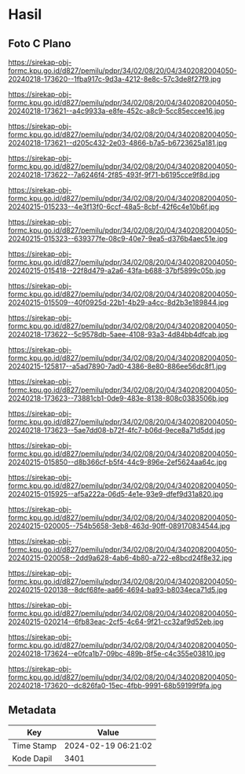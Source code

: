 # Hasil

## Foto C Plano

https://sirekap-obj-formc.kpu.go.id/d827/pemilu/pdpr/34/02/08/20/04/3402082004050-20240218-173620--1fba917c-9d3a-4212-8e8c-57c3de8f27f9.jpg

https://sirekap-obj-formc.kpu.go.id/d827/pemilu/pdpr/34/02/08/20/04/3402082004050-20240218-173621--a4c9933a-e8fe-452c-a8c9-5cc85eccee16.jpg

https://sirekap-obj-formc.kpu.go.id/d827/pemilu/pdpr/34/02/08/20/04/3402082004050-20240218-173621--d205c432-2e03-4866-b7a5-b6723625a181.jpg

https://sirekap-obj-formc.kpu.go.id/d827/pemilu/pdpr/34/02/08/20/04/3402082004050-20240218-173622--7a6246f4-2f85-493f-9f71-b6195cce9f8d.jpg

https://sirekap-obj-formc.kpu.go.id/d827/pemilu/pdpr/34/02/08/20/04/3402082004050-20240215-015233--4e3f13f0-6ccf-48a5-8cbf-42f6c4e10b6f.jpg

https://sirekap-obj-formc.kpu.go.id/d827/pemilu/pdpr/34/02/08/20/04/3402082004050-20240215-015323--639377fe-08c9-40e7-9ea5-d376b4aec51e.jpg

https://sirekap-obj-formc.kpu.go.id/d827/pemilu/pdpr/34/02/08/20/04/3402082004050-20240215-015418--22f8d479-a2a6-43fa-b688-37bf5899c05b.jpg

https://sirekap-obj-formc.kpu.go.id/d827/pemilu/pdpr/34/02/08/20/04/3402082004050-20240215-015509--40f0925d-22b1-4b29-a4cc-8d2b3e189844.jpg

https://sirekap-obj-formc.kpu.go.id/d827/pemilu/pdpr/34/02/08/20/04/3402082004050-20240218-173622--5c9578db-5aee-4108-93a3-4d84bb4dfcab.jpg

https://sirekap-obj-formc.kpu.go.id/d827/pemilu/pdpr/34/02/08/20/04/3402082004050-20240215-125817--a5ad7890-7ad0-4386-8e80-886ee56dc8f1.jpg

https://sirekap-obj-formc.kpu.go.id/d827/pemilu/pdpr/34/02/08/20/04/3402082004050-20240218-173623--73881cb1-0de9-483e-8138-808c0383506b.jpg

https://sirekap-obj-formc.kpu.go.id/d827/pemilu/pdpr/34/02/08/20/04/3402082004050-20240218-173623--5ae7dd08-b72f-4fc7-b06d-9ece8a71d5dd.jpg

https://sirekap-obj-formc.kpu.go.id/d827/pemilu/pdpr/34/02/08/20/04/3402082004050-20240215-015850--d8b366cf-b5f4-44c9-896e-2ef5624aa64c.jpg

https://sirekap-obj-formc.kpu.go.id/d827/pemilu/pdpr/34/02/08/20/04/3402082004050-20240215-015925--af5a222a-06d5-4e1e-93e9-dfef9d31a820.jpg

https://sirekap-obj-formc.kpu.go.id/d827/pemilu/pdpr/34/02/08/20/04/3402082004050-20240215-020005--754b5658-3eb8-463d-90ff-089170834544.jpg

https://sirekap-obj-formc.kpu.go.id/d827/pemilu/pdpr/34/02/08/20/04/3402082004050-20240215-020058--2dd9a628-4ab6-4b80-a722-e8bcd24f8e32.jpg

https://sirekap-obj-formc.kpu.go.id/d827/pemilu/pdpr/34/02/08/20/04/3402082004050-20240215-020138--8dcf68fe-aa66-4694-ba93-b8034eca71d5.jpg

https://sirekap-obj-formc.kpu.go.id/d827/pemilu/pdpr/34/02/08/20/04/3402082004050-20240215-020214--6fb83eac-2cf5-4c64-9f21-cc32af9d52eb.jpg

https://sirekap-obj-formc.kpu.go.id/d827/pemilu/pdpr/34/02/08/20/04/3402082004050-20240218-173624--e0fca1b7-09bc-489b-8f5e-c4c355e03810.jpg

https://sirekap-obj-formc.kpu.go.id/d827/pemilu/pdpr/34/02/08/20/04/3402082004050-20240218-173620--dc826fa0-15ec-4fbb-9991-68b59199f9fa.jpg


## Metadata

| Key        | Value               |
| ---------- | ------------------- |
| Time Stamp | 2024-02-19 06:21:02 |
| Kode Dapil | 3401                |



